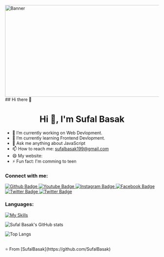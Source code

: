 <img align="top" alt="Banner" width="1000" height="300" src="https://i.pinimg.com/originals/36/e4/d0/36e4d0b856694fc471344b644a1dd6e4.gif">
## Hi there 👋

 <h1 align="center">Hi 👋, I'm Sufal Basak</h1>

- 🔭 I’m currently working on Web Devlopment.
- 🌱 I’m currently learning Frontend Devlopment.
- 💬 Ask me anything about JavaScript 
- 📫 How to reach me: sufalbasak199@gmail.com
- 😄 My website:
- ⚡ Fun fact: I'm comming to teen
  
### Connect with me:
<div id="badges">
  <a href="https://github.com/SufalBasak">
    <img src="https://img.shields.io/badge/Github-white?style=for-the-badge&logo=Github&logoColor=black" alt="Github Badge"/>
  </a>
  <a href="https://youtube.com/@sufalbasak2005?si=FdbA3K4C3lWPD29n">
    <img src="https://img.shields.io/badge/YouTube-red?style=for-the-badge&logo=youtube&logoColor=white" alt="Youtube Badge"/>
  </a>
   <a href="https://www.instagram.com/sufal_basak_2005?igsh=MWhlbnN2dnMzeXZtNA==">
    <img src="https://img.shields.io/badge/Instagram-purple?style=for-the-badge&logo=instagram&logoColor=white" alt="Instagram Badge"/>
  </a>
   <a href="https://www.facebook.com/share/14DY84srMgC/?mibextid=qi2Omg">
    <img src="https://img.shields.io/badge/Facebook-blue?style=for-the-badge&logo=facebook&logoColor=white" alt="Facebook Badge"/>
  </a>
   <a href="https://twitter.com/Sufal_Basak_5">
    <img src="https://img.shields.io/badge/Twitter-blue?style=for-the-badge&logo=twitter&logoColor=white" alt="Twitter Badge"/>
  </a>
  <a href="https://www.linkedin.com/in/sufal-basak-b95748260?utm_source=share&utm_campaign=share_via&utm_content=profile&utm_medium=android_app">
    <img src="https://img.shields.io/badge/Linkedin-blue?style=for-the-badge&logo=twitter&logoColor=white" alt="Twitter Badge"/>
  </a>
 
</div>

### Languages:
[![My Skills](https://skillicons.dev/icons?i=C++,js,html,css,VSCode)](https://skillicons.dev)

![Sufal Basak's GitHub stats](https://github-readme-stats.vercel.app/api?username=SufalBasak&show_icons=true&theme=dark)

![Top Langs](https://github-readme-stats.vercel.app/api/top-langs/?username=Sufalbasak&theme=dark)


<br>
⭐️ From [SufalBasak](https://github.com/SufalBasak)
